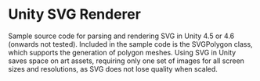 # Unity SVG Renderer
Sample source code for parsing and rendering SVG in Unity 4.5 or 4.6 (onwards not tested).
Included in the sample code is the SVGPolygon class, which supports the generation of polygon meshes.
Using SVG in Unity saves space on art assets, requiring only one set of images for all screen sizes and resolutions, as SVG does not lose quality when scaled.

